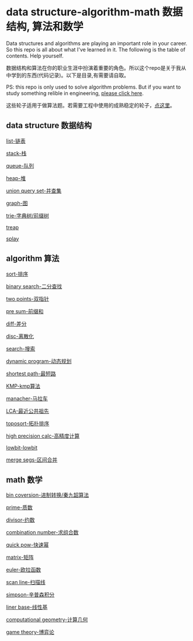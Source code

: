 # data structure-algorithm-math 数据结构, 算法和数学
Data structures and algorithms are playing an important role in your career. So this repo is all about what I've learned in it. The following is the table of contents. Help yourself.

数据结构和算法在你的职业生涯中扮演着重要的角色。所以这个repo是关于我从中学到的东西(代码记录)。以下是目录,有需要请自取。

PS: this repo is only used to solve algorithm problems. But if you want to study something relible in engineering, [please click here]().

这些轮子适用于做算法题。若需要工程中使用的成熟稳定的轮子，[点这里]()。

## data structure 数据结构
[list-链表](https://github.com/robotkkk/data-structure-and-algorithm/tree/main/data_structure/list)

[stack-栈](https://github.com/robotkkk/data-structure-and-algorithm/tree/main/data_structure/stack)

[queue-队列](https://github.com/robotkkk/data-structure-and-algorithm/tree/main/data_structure/queue)

[heap-堆](https://github.com/robotkkk/data-structure-and-algorithm/tree/main/data_structure/heap)

[union query set-并查集](https://github.com/robotkkk/data-structure-and-algorithm/tree/main/data_structure/union_query_set)

[graph-图](https://github.com/robotkkk/data-structure-and-algorithm/tree/main/data_structure/graph)

[trie-字典树/前缀树](https://github.com/robotkkk/data-structure-and-algorithm/tree/main/data_structure/trie)

[treap](https://github.com/robotkkk/data-structure-and-algorithm/tree/main/data_structure/treap)

[splay](https://github.com/robotkkk/data-structure-and-algorithm/tree/main/data_structure/splay)


## algorithm 算法
[sort-排序](https://github.com/robotkkk/data-structure-and-algorithm/tree/main/algorithm/sort)

[binary search-二分查找](https://github.com/robotkkk/data-structure-and-algorithm/tree/main/algorithm/binary_search)

[two points-双指针](https://github.com/robotkkk/data-structure-and-algorithm/tree/main/algorithm/two_points)

[pre sum-前缀和](https://github.com/robotkkk/data-structure-and-algorithm/tree/main/algorithm/pre_sum)

[diff-差分](https://github.com/robotkkk/data-structure-and-algorithm/tree/main/algorithm/diff)

[disc-离散化](https://github.com/robotkkk/data-structure-and-algorithm/tree/main/algorithm/disc)

[search-搜索](https://github.com/robotkkk/data-structure-and-algorithm/tree/main/algorithm/search)

[dynamic program-动态规划](https://github.com/robotkkk/data-structure-and-algorithm/tree/main/algorithm/dp)

[shortest path-最短路](https://github.com/robotkkk/data-structure-and-algorithm/blob/main/algorithm/graph/shortest_path.cpp)

[KMP-kmp算法](https://github.com/robotkkk/data-structure-and-algorithm/blob/main/algorithm/kmp/kmp.cpp)

[manacher-马拉车](https://github.com/robotkkk/data-structure-and-algorithm/tree/main/algorithm/manacher)

[LCA-最近公共祖先](https://github.com/robotkkk/data-structure-and-algorithm/blob/main/algorithm/graph/lca.cpp)

[toposort-拓扑排序](https://github.com/robotkkk/data-structure-and-algorithm/blob/main/algorithm/graph/toposort.cpp)

[high precision calc-高精度计算](https://github.com/robotkkk/data-structure-and-algorithm/blob/main/algorithm/high_precision_calc/high_precision_calc.cpp)

[lowbit-lowbit](https://github.com/robotkkk/data-structure-and-algorithm/tree/main/algorithm/lowbit)

[merge segs-区间合并](https://github.com/robotkkk/data-structure-and-algorithm/tree/main/algorithm/merge_segs)

## math 数学
[bin coversion-进制转换/秦九韶算法](https://github.com/robotkkk/data-structure-and-algorithm/tree/main/math/bin_coversion)

[prime-质数](https://github.com/robotkkk/data-structure-and-algorithm/tree/main/math/prime)

[divisor-约数](https://github.com/robotkkk/data-structure-and-algorithm/tree/main/math/divisor)

[combination number-求组合数](https://github.com/robotkkk/data-structure-and-algorithm/tree/main/math/combination_number)

[quick pow-快速幂](https://github.com/robotkkk/data-structure-and-algorithm/tree/main/math/quick_pow)

[matrix-矩阵](https://github.com/robotkkk/data-structure-and-algorithm/tree/main/math/matrix)

[euler-欧拉函数](https://github.com/robotkkk/data-structure-and-algorithm/tree/main/math/euler)

[scan line-扫描线](https://github.com/robotkkk/data-structure-and-algorithm/tree/main/math/scan_line)

[simpson-辛普森积分](https://github.com/robotkkk/data-structure-and-algorithm/tree/main/math/simpson)

[liner base-线性基](https://github.com/robotkkk/data-structure-and-algorithm/tree/main/math/liner_base)

[computational geometry-计算几何](https://github.com/robotkkk/data-structure-and-algorithm/tree/main/math/computational_geometry)

[game theory-博弈论](https://github.com/robotkkk/data-structure-and-algorithm/tree/main/math/game_theory)
